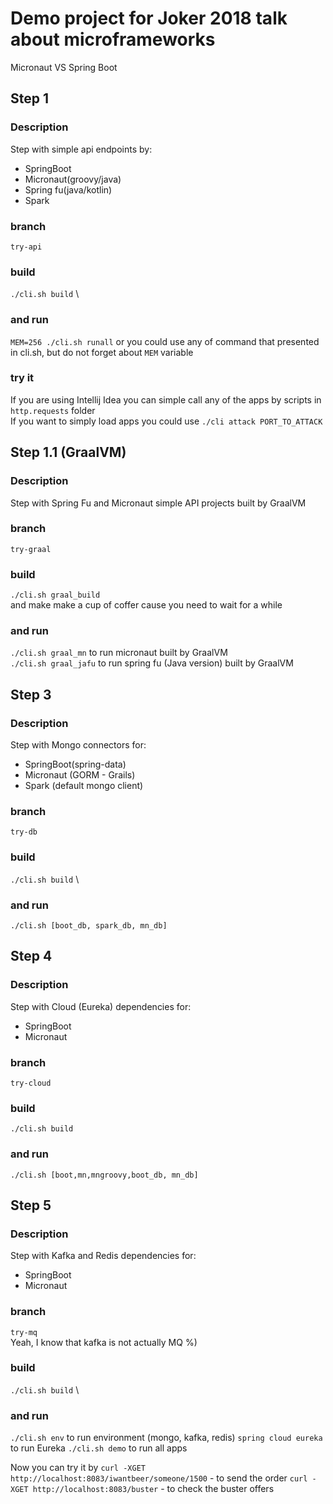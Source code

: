 # Demo project for Joker 2018 talk about microframeworks
Micronaut VS Spring Boot

## Step 1
### Description
Step with simple api endpoints by:
* SpringBoot
* Micronaut(groovy/java)
* Spring fu(java/kotlin)
* Spark
### branch
`try-api`
### build
`./cli.sh build` \
### and run
`MEM=256 ./cli.sh runall`
or you could use any of command that presented in cli.sh, but do not forget about `MEM` variable
### try it
If you are using Intellij Idea you can simple call any of the apps by scripts in `http.requests` folder \
If you want to simply load apps you could use `./cli attack PORT_TO_ATTACK`


## Step 1.1 (GraalVM)
### Description
Step with Spring Fu and Micronaut simple API projects built by GraalVM
### branch 
`try-graal`
### build
`./cli.sh graal_build` \
and make make a cup of coffer cause you need to wait for a while

### and run
`./cli.sh graal_mn` to run micronaut built by GraalVM \
`./cli.sh graal_jafu` to run spring fu (Java version) built by GraalVM


## Step 3
### Description
Step with Mongo connectors for:
* SpringBoot(spring-data)
* Micronaut (GORM - Grails)
* Spark (default mongo client)
### branch 
`try-db`
### build
`./cli.sh build` \

### and run
`./cli.sh [boot_db, spark_db, mn_db]`

## Step 4
### Description
Step with Cloud (Eureka) dependencies for:
* SpringBoot
* Micronaut
### branch 
`try-cloud`
### build
`./cli.sh build`
### and run
`./cli.sh [boot,mn,mngroovy,boot_db, mn_db]`

## Step 5
### Description
Step with Kafka and Redis dependencies for:
* SpringBoot
* Micronaut
### branch 
`try-mq` \
Yeah, I know that kafka is not actually MQ %)
### build
`./cli.sh build` \

### and run
`./cli.sh env` to run environment (mongo, kafka, redis)
`spring cloud eureka` to run Eureka
`./cli.sh demo` to run all apps

Now you can try it by
`curl -XGET http://localhost:8083/iwantbeer/someone/1500` - to send the order
`curl -XGET http://localhost:8083/buster` - to check the buster offers